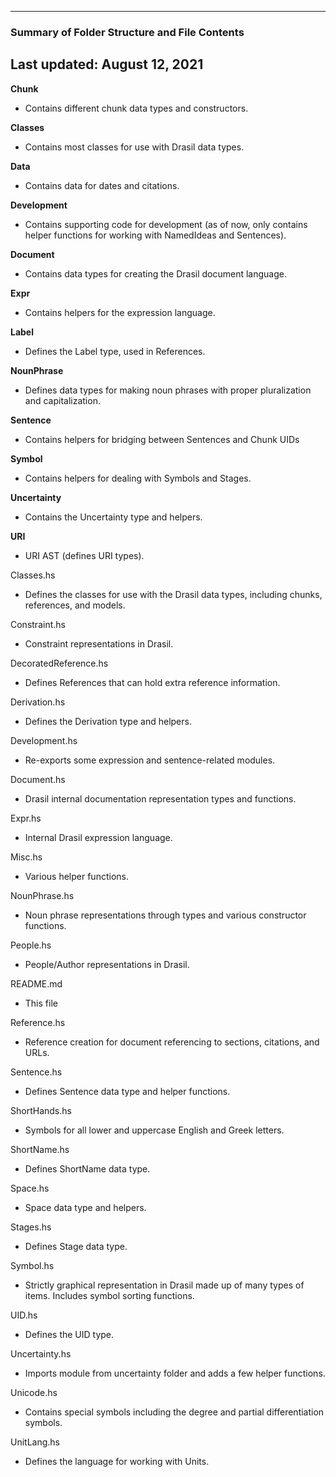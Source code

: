 --------------------------------------------------
### Summary of Folder Structure and File Contents
Last updated: August 12, 2021
--------------------------------------------------

**Chunk**
  - Contains different chunk data types and constructors.

**Classes**
  - Contains most classes for use with Drasil data types.

**Data**
  - Contains data for dates and citations.

**Development**
  - Contains supporting code for development (as of now, only contains helper functions for working with NamedIdeas and Sentences).

**Document**
  - Contains data types for creating the Drasil document language.

**Expr**
  - Contains helpers for the expression language.

**Label**
  - Defines the Label type, used in References.

**NounPhrase**
  - Defines data types for making noun phrases with proper pluralization and capitalization.

**Sentence**
  - Contains helpers for bridging between Sentences and Chunk UIDs

**Symbol**
  - Contains helpers for dealing with Symbols and Stages.

**Uncertainty**
  - Contains the Uncertainty type and helpers.

**URI**
  - URI AST (defines URI types).

Classes.hs
  - Defines the classes for use with the Drasil data types, including chunks, references, and models.

Constraint.hs
  - Constraint representations in Drasil.

DecoratedReference.hs
  - Defines References that can hold extra reference information.

Derivation.hs
  - Defines the Derivation type and helpers.

Development.hs
  - Re-exports some expression and sentence-related modules.

Document.hs
  - Drasil internal documentation representation types and functions.

Expr.hs
  - Internal Drasil expression language.

Misc.hs
  - Various helper functions.

NounPhrase.hs
  - Noun phrase representations through types and various constructor functions.

People.hs
  - People/Author representations in Drasil.

README.md
  - This file

Reference.hs
  - Reference creation for document referencing to sections, citations, and URLs.

Sentence.hs
  - Defines Sentence data type and helper functions.

ShortHands.hs
  - Symbols for all lower and uppercase English and Greek letters.

ShortName.hs
  - Defines ShortName data type.

Space.hs
  - Space data type and helpers.

Stages.hs
  - Defines Stage data type.

Symbol.hs
  - Strictly graphical representation in Drasil made up of many types of items. Includes symbol sorting functions.

UID.hs
  - Defines the UID type.

Uncertainty.hs
  - Imports module from uncertainty folder and adds a few helper functions.

Unicode.hs
  - Contains special symbols including the degree and partial differentiation symbols.

UnitLang.hs
  - Defines the language for working with Units.
